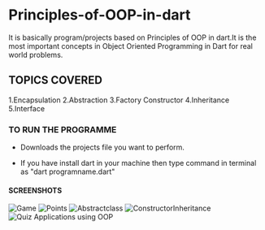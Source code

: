# Principles-of-OOP-in-dart
It is basically program/projects based on Principles of OOP in dart.It is the most important concepts in Object Oriented Programming in Dart for real world problems.

## TOPICS COVERED
1.Encapsulation
2.Abstraction
3.Factory Constructor
4.Inheritance
5.Interface

### TO RUN THE PROGRAMME

- Downloads the projects file you want to perform.

- If you have install dart in your machine then type command in terminal as "dart programname.dart"

#### SCREENSHOTS
![Game](https://user-images.githubusercontent.com/82046769/212544212-502e0937-c526-43da-9488-96f1fa1590e3.png)
![Points](https://user-images.githubusercontent.com/82046769/212552363-d113c5a8-4af5-4b58-b00a-3725bc6b47be.png)
![Abstractclass](https://user-images.githubusercontent.com/82046769/212629219-46d8a1fb-df58-45a1-8192-3d8b0d6f1877.png)
![ConstructorInheritance](https://user-images.githubusercontent.com/82046769/212650779-49b8a7b4-101c-4cb0-837e-2f5f7a07b915.png)
![Quiz Applications using OOP](https://user-images.githubusercontent.com/82046769/212822615-8253868f-3946-413c-a92a-87d444c6bede.png)










